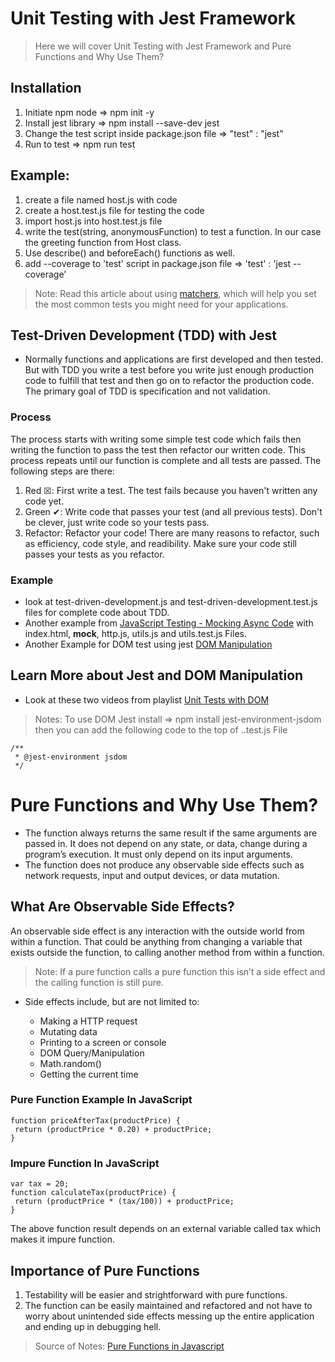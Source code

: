 # Unit Testing with Jest Framework

> Here we will cover Unit Testing with Jest Framework and Pure Functions and Why Use Them?

## Installation
1. Initiate npm node => npm init -y
2. Install jest library => npm install --save-dev jest
3. Change the test script inside package.json file => "test" : "jest"
4. Run to test => npm run test

## Example:
1. create a file named host.js with code
2. create a host.test.js file for testing the code
3. import host.js into host.test.js file
4. write the test(string, anonymousFunction) to test a function. In our case the greeting function from Host class.
5. Use describe() and beforeEach() functions as well.
6. add --coverage to 'test' script in package.json file => 'test' : 'jest --coverage'

> Note: Read this article about using [matchers](https://jestjs.io/docs/using-matchers), which will help you set the most common tests you might need for your applications.

## Test-Driven Development (TDD) with Jest
- Normally functions and applications are first developed and then tested. But with TDD you write a test before you write just enough production code to fulfill that test and then go on to refactor the production code. The primary goal of TDD is specification and not validation.

### Process
The process starts with writing some simple test code which fails then writing the function to pass the test then refactor our written code. This process repeats until our function is complete and all tests are passed. The following steps are there:

1. Red &#9746;: First write a test. The test fails because you haven't written any code yet.
2. Green &#10004;: Write code that passes your test (and all previous tests). Don't be clever, just write code so your tests pass.
3. Refactor: Refactor your code! There are many reasons to refactor, such as efficiency, code style, and readibility. Make sure your code still passes your tests as you refactor.

### Example
- look at test-driven-development.js and test-driven-development.test.js files for complete code about TDD.
- Another example from [JavaScript Testing - Mocking Async Code](https://www.youtube.com/watch?v=4Fl5GH4eYZ8) with index.html, __mock__, http.js, utils.js and utils.test.js Files.
- Another Example for DOM test using jest [DOM Manipulation](https://github.com/microverseinc/curriculum-transversal-skills/blob/main/testing/lesson_more_about_unit_tests_in_js.md)

## Learn More about Jest and DOM Manipulation
- Look at these two videos from  playlist [Unit Tests with DOM](https://www.youtube.com/playlist?list=PLvl8B47jLhkv6d8YogDhX9g7zCDgpDWSq)
> Notes: To use DOM Jest install => npm install jest-environment-jsdom then you can add the following code to the top of ..test.js File
```
/**
 * @jest-environment jsdom
 */
 ```


# Pure Functions and Why Use Them?
- The function always returns the same result if the same arguments are passed in. It does not depend on any state, or data, change during a program’s execution. It must only depend on its input arguments.
- The function does not produce any observable side effects such as network requests, input and output devices, or data mutation.


## What Are Observable Side Effects?
An observable side effect is any interaction with the outside world from within a function. That could be anything from changing a variable that exists outside the function, to calling another method from within a function.

> Note: If a pure function calls a pure function this isn’t a side effect and the calling function is still pure.

- Side effects include, but are not limited to:

  - Making a HTTP request
  - Mutating data
  - Printing to a screen or console
  - DOM Query/Manipulation
  - Math.random()
  - Getting the current time


### Pure Function Example In JavaScript

```
function priceAfterTax(productPrice) {
 return (productPrice * 0.20) + productPrice;
}
```

### Impure Function In JavaScript

```
var tax = 20;
function calculateTax(productPrice) {
 return (productPrice * (tax/100)) + productPrice; 
}
```
The above function result depends on an external variable called tax which makes it impure function.

## Importance of Pure Functions
1. Testability will be easier and strightforward with pure functions.
2. The function can be easily maintained and refactored and not have to worry about unintended side effects messing up the entire application and ending up in debugging hell.

> Source of Notes: [Pure Functions in Javascript](https://medium.com/@jamesjefferyuk/javascript-what-are-pure-functions-4d4d5392d49c)
